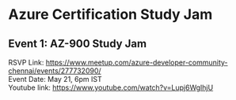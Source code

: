 # Azure Certification Study Jam

## Event 1:  AZ-900 Study Jam

RSVP Link: https://www.meetup.com/azure-developer-community-chennai/events/277732090/ <br/>
Event Date: May 21, 6pm IST <br/>
Youtube link: https://www.youtube.com/watch?v=Lupj6WglhjU <br/>

